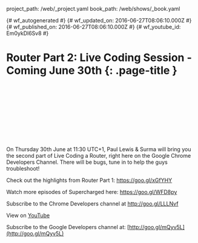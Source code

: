 project_path: /web/_project.yaml
book_path: /web/shows/_book.yaml

{# wf_autogenerated #}
{# wf_updated_on: 2016-06-27T08:06:10.000Z #}
{# wf_published_on: 2016-06-27T08:06:10.000Z #}
{# wf_youtube_id: Em0ykDl6Sv8 #}

# Router Part 2: Live Coding Session - Coming June 30th {: .page-title }


<div class="video-wrapper">
  <iframe class="devsite-embedded-youtube-video" data-video-id="Em0ykDl6Sv8"
          data-autohide="1" data-showinfo="0" frameborder="0" allowfullscreen>
  </iframe>
</div>

On Thursday 30th June at 11:30 UTC+1, Paul Lewis &amp; Surma will bring you the second part of Live Coding a Router, right here on the Google Chrome Developers Channel. There will be bugs, tune in to help the guys troubleshoot!

Check out the highlights from Router Part 1: https://goo.gl/xGfYHY

Watch more episodes of Supercharged here: https://goo.gl/WFD8py

Subscribe to the Chrome Developers channel at http://goo.gl/LLLNvf

View on [YouTube](https://youtu.be/Em0ykDl6Sv8)

Subscribe to the Google Developers channel at: [http://goo.gl/mQyv5L](http://goo.gl/mQyv5L)
